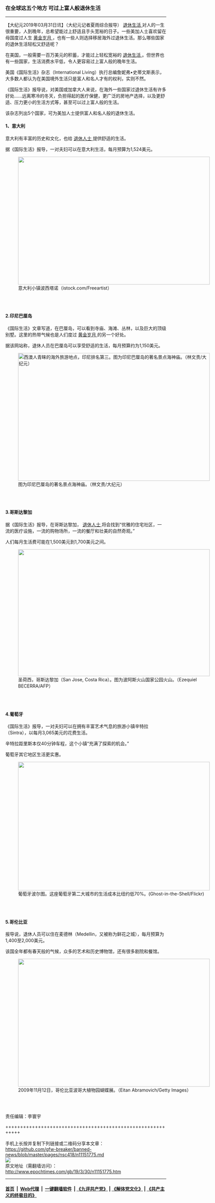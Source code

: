 ### 在全球这五个地方 可过上富人般退休生活
------------------------

<p>
 【大纪元2019年03月31日讯】（大纪元记者夏雨综合报导）
 <a href="http://www.epochtimes.com/gb/tag/%E9%80%80%E4%BC%91%E7%94%9F%E6%B4%BB.html">
  退休生活
 </a>
 对人的一生很重要，人到晚年，总希望能过上舒适且手头宽裕的日子。一些美加人士喜欢留在母国度过人生
 <a href="http://www.epochtimes.com/gb/tag/%E9%BB%84%E9%87%91%E5%B2%81%E6%9C%88.html">
  黄金岁月
 </a>
 ，也有一些人则选择移居海外过退休生活。那么哪些国家的退休生活轻松又舒适呢？
</p>
<p>
 在美国，一般需要一百万美元的积蓄，才能过上轻松宽裕的
 <a href="http://www.epochtimes.com/gb/tag/%E9%80%80%E4%BC%91%E7%94%9F%E6%B4%BB.html">
  退休生活
 </a>
 。但世界也有一些国家，生活消费水平低，令人更容易过上富人般的晚年生活。
</p>
<p>
 美国《国际生活》杂志（International Living）执行总编詹妮弗•史蒂文斯表示，大多数人都认为在美国境外生活只是富人和名人才有的权利，实则不然。
</p>
<p>
 《国际生活》报导说，对美国或加拿大人来说，在海外一些国家过退休生活有许多好处……远离寒冷的冬天，负担得起的医疗保健，更广泛的房地产选择，以及更舒适、压力更小的生活方式等，甚至可以过上富人般的生活。
</p>
<p>
 该杂志列出5个国家，可为美加人士提供富人和名人般的退休生活。
</p>
<h4>
 1、意大利
</h4>
<p>
 意大利有丰富的历史和文化，也给
 <a href="http://www.epochtimes.com/gb/tag/%E9%80%80%E4%BC%91%E4%BA%BA%E5%A3%AB.html">
  退休人士
 </a>
 提供舒适的生活。
</p>
<p>
 据《国际生活》报导，一对夫妇可以在意大利生活，每月预算为1,524美元。
</p>
<figure class="wp-caption aligncenter" id="attachment_10646234" style="width: 600px">
 <a href="http://i.epochtimes.com/assets/uploads/2018/08/Amalfi-CoastPositanoItaly.-479218920_web-e1534501628555.jpg">
  <img alt="" class="size-large wp-image-10646234" height="400" src="http://i.epochtimes.com/assets/uploads/2018/08/Amalfi-CoastPositanoItaly.-479218920_web-600x400.jpg" width="600"/>
 </a>
 <br/><figcaption class="wp-caption-text">
  意大利小镇波西塔诺（istock.com/Freeartist）
 </figcaption><br/>
</figure><br/>
<h4>
 2.印尼巴厘岛
</h4>
<p>
 《国际生活》文章写道，在巴厘岛，可以看到寺庙、海滩、丛林，以及巨大的顶级别墅。这里的热带气候也是人们度过
 <a href="http://www.epochtimes.com/gb/tag/%E9%BB%84%E9%87%91%E5%B2%81%E6%9C%88.html">
  黄金岁月
 </a>
 的另一个好处。
</p>
<p>
 据该网站称，退休人员在巴厘岛可以享受舒适的生活，每月预算约为1,150美元。
</p>
<figure class="wp-caption aligncenter" id="attachment_9374972" style="width: 600px">
 <a href="http://i.epochtimes.com/assets/uploads/2017/07/Bali-2477-1.jpg">
  <img alt="西澳人青睐的海外旅游地点，印尼排名第三。图为印尼巴厘岛的著名景点海神庙。（林文责/大纪元）" class="size-large wp-image-9374972" height="400" src="http://i.epochtimes.com/assets/uploads/2017/07/Bali-2477-1-600x400.jpg" width="600"/>
 </a>
 <br/><figcaption class="wp-caption-text">
  图为印尼巴厘岛的著名景点海神庙。（林文责/大纪元）
 </figcaption><br/>
</figure><br/>
<h4>
 3.哥斯达黎加
</h4>
<p>
 据《国际生活》报导，在哥斯达黎加，
 <a href="http://www.epochtimes.com/gb/tag/%E9%80%80%E4%BC%91%E4%BA%BA%E5%A3%AB.html">
  退休人士
 </a>
 将会找到“优雅的住宅社区，一流的医疗设施，一流的购物场所，一流的餐厅和壮美的自然奇观。”
</p>
<p>
 人们每月生活费可能在1,500美元到1,700美元之间。
</p>
<figure class="wp-caption aligncenter" id="attachment_5858794" style="width: 600px">
 <a href="http://i.epochtimes.com/assets/uploads/2015/04/1408020733581758.jpg">
  <img alt="" class="size-large wp-image-5858794" height="397" src="http://i.epochtimes.com/assets/uploads/2015/04/1408020733581758-600x397.jpg" width="600"/>
 </a>
 <br/><figcaption class="wp-caption-text">
  圣荷西，哥斯达黎加（San Jose, Costa Rica）。图为波阿斯火山国家公园火山。（Ezequiel BECERRA/AFP）
 </figcaption><br/>
</figure><br/>
<h4>
 4.葡萄牙
</h4>
<p>
 《国际生活》报导，一对夫妇可以在拥有丰富艺术气息的旅游小镇辛特拉（Sintra），以每月3,065美元的花费生活。
</p>
<p>
 辛特拉距里斯本仅40分钟车程，这个小镇“充满了探索的机会。”
</p>
<p>
 葡萄牙其它地区生活更实惠。
</p>
<figure class="wp-caption aligncenter" id="attachment_7904565" style="width: 600px">
 <a href="http://i.epochtimes.com/assets/uploads/2016/05/1605171455492669.jpg">
  <img alt="" class="size-large wp-image-7904565" height="402" src="http://i.epochtimes.com/assets/uploads/2016/05/1605171455492669-600x402.jpg" width="600"/>
 </a>
 <br/><figcaption class="wp-caption-text">
  葡萄牙波尔图。这座葡萄牙第二大城市的生活成本比纽约低70%。(Ghost-in-the-Shell/Flickr)
 </figcaption><br/>
</figure><br/>
<h4>
 5.哥伦比亚
</h4>
<p>
 报导说，退休人员可以住在麦德林（Medellin，又被称为鲜花之城），每月预算为1,400至2,000美元。
</p>
<p>
 该国全年都有春天般的气候，众多的艺术和历史博物馆，还有很多剧院和餐馆。
</p>
<figure class="wp-caption aligncenter" id="attachment_6864540" style="width: 600px">
 <a href="http://i.epochtimes.com/assets/uploads/2009/11/911130426362208.jpg">
  <img alt="" class="size-large wp-image-6864540" height="400" src="http://i.epochtimes.com/assets/uploads/2009/11/911130426362208-600x400.jpg" width="600"/>
 </a>
 <br/><figcaption class="wp-caption-text">
  2009年11月12日，哥伦比亚波哥大植物园蝴蝶展。（Eitan Abramovich/Getty Images）
 </figcaption><br/>
</figure><br/>
<p>
 责任编辑：李寰宇
</p>

+++++++++++++++++++++++++++++++++++++++++++++++++++++++++++<br/><br/>
手机上长按并复制下列链接或二维码分享本文章：<br/>
https://github.com/gfw-breaker/banned-news/blob/master/pages/nsc418/n11151775.md <br/>
<a href='https://github.com/gfw-breaker/banned-news/blob/master/pages/nsc418/n11151775.md'><img src='https://github.com/gfw-breaker/banned-news/blob/master/pages/nsc418/n11151775.md.png'/></a> <br/>
原文地址（需翻墙访问）：http://www.epochtimes.com/gb/19/3/30/n11151775.htm


------------------------
#### [首页](https://github.com/gfw-breaker/banned-news/blob/master/README.md) &nbsp;|&nbsp; [Web代理](https://github.com/labour-camp/helloworld) &nbsp;|&nbsp; [一键翻墙软件](https://github.com/gfw-breaker/nogfw/blob/master/README.md) &nbsp;| [《九评共产党》](https://github.com/gfw-breaker/9ping.md/blob/master/README.md#九评之一评共产党是什么) | [《解体党文化》](https://github.com/gfw-breaker/jtdwh.md/blob/master/README.md) | [《共产主义的终极目的》](https://github.com/gfw-breaker/gczydzjmd.md/blob/master/README.md)

